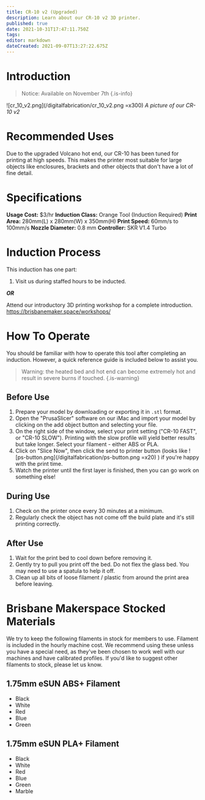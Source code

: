 ```yaml
---
title: CR-10 v2 (Upgraded)
description: Learn about our CR-10 v2 3D printer.
published: true
date: 2021-10-31T17:47:11.750Z
tags: 
editor: markdown
dateCreated: 2021-09-07T13:27:22.675Z
---
```


# Introduction
> Notice: Available on November 7th
{.is-info}

![cr_10_v2.png](/digitalfabrication/cr_10_v2.png =x300)
*A picture of our CR-10 v2*

# Recommended Uses
Due to the upgraded Volcano hot end, our CR-10 has been tuned for printing at high speeds. This makes the printer most suitable for large objects like enclosures, brackets and other objects that don't have a lot of fine detail.

# Specifications
**Usage Cost:** $3/hr
**Induction Class:** Orange Tool (Induction Required)
**Print Area:** 280mm(L) x 280mm(W) x 350mm(H)
**Print Speed:** 60mm/s to 100mm/s
**Nozzle Diameter:** 0.8 mm
**Controller:** SKR V1.4 Turbo 

# Induction Process
This induction has one part:

1. Visit us during staffed hours to be inducted.

***OR***

Attend our introductory 3D printing workshop for a complete introduction. https://brisbanemaker.space/workshops/

# How To Operate
You should be familiar with how to operate this tool after completing an induction. However, a quick reference guide is included below to assist you.

> Warning: the heated bed and hot end can become extremely hot and result in severe burns if touched.
{.is-warning}

## Before Use
1. Prepare your model by downloading or exporting it in `.stl` format.
2. Open the "PrusaSlicer" software on our iMac and import your model by clicking on the add object button and selecting your file.
3. On the right side of the window, select your print setting ("CR-10 FAST", or "CR-10 SLOW"). Printing with the slow profile will yield better results but take longer. Select your filament - either ABS or PLA.
4. Click on "Slice Now", then click the send to printer button (looks like ![ps-button.png](/digitalfabrication/ps-button.png =x20) ) if you're happy with the print time.
5. Watch the printer until the first layer is finished, then you can go work on something else!

## During Use
1. Check on the printer once every 30 minutes at a minimum.
2. Regularly check the object has not come off the build plate and it's still printing correctly.

## After Use
1. Wait for the print bed to cool down before removing it.
2. Gently try to pull you print off the bed. Do not flex the glass bed. You may need to use a spatula to help it off.
3. Clean up all bits of loose filament / plastic from around the print area before leaving.

# Brisbane Makerspace Stocked Materials
We try to keep the following filaments in stock for members to use. Filament is included in the hourly machine cost. We recommend using these unless you have a special need, as they've been chosen to work well with our machines and have calibrated profiles. If you'd like to suggest other filaments to stock, please let us know.

## 1.75mm eSUN ABS+ Filament
* Black
* White
* Red
* Blue
* Green

## 1.75mm eSUN PLA+ Filament
* Black
* White
* Red
* Blue
* Green
* Marble